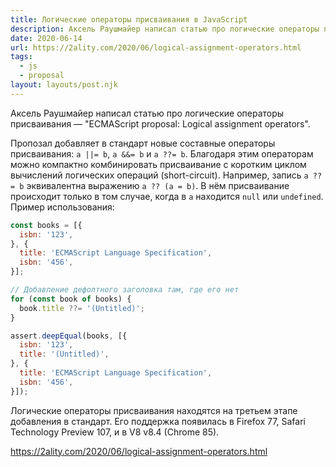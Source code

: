 ```yaml
---
title: Логические операторы присваивания в JavaScript
description: Аксель Раушмайер написал статью про логические операторы присваивания в JavaScript
date: 2020-06-14
url: https://2ality.com/2020/06/logical-assignment-operators.html
tags:
  - js
  - proposal
layout: layouts/post.njk
---
```

Аксель Раушмайер написал статью про логические операторы присваивания — "ECMAScript proposal: Logical assignment operators".

Пропозал добавляет в стандарт новые составные операторы присваивания: `a ||= b`, `a &&= b` и `a ??= b`. Благодаря этим операторам можно компактно комбинировать присваивание с коротким циклом вычислений логических операций (short-circuit). Например, запись `a ??= b` эквивалентна выражению `a ?? (a = b)`. В нём присваивание происходит только в том случае, когда в `a` находится `null` или `undefined`. Пример использования:

```js
const books = [{
  isbn: '123',
}, {
  title: 'ECMAScript Language Specification',
  isbn: '456',
}];

// Добавление дефолтного заголовка там, где его нет
for (const book of books) {
  book.title ??= '(Untitled)';
}

assert.deepEqual(books, [{
  isbn: '123',
  title: '(Untitled)',
}, {
  title: 'ECMAScript Language Specification',
  isbn: '456',
}]);
```

Логические операторы присваивания находятся на третьем этапе добавления в стандарт. Его поддержка появилась в Firefox 77, Safari Technology Preview 107, и в V8 v8.4 (Chrome 85).

https://2ality.com/2020/06/logical-assignment-operators.html
